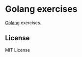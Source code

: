 Golang exercises
================

[Golang](http://golang.org/) exercises.

License
-------

MIT License
